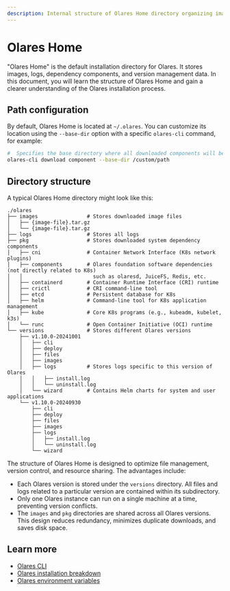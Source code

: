 ```yaml
---
description: Internal structure of Olares Home directory organizing images, logs, dependencies and version management. Details about the default installation directory architecture.
---
```

# Olares Home

"Olares Home" is the default installation directory for Olares. It stores images, logs, dependency components, and version management data. In this document, you will learn the structure of Olares Home and gain a clearer understanding of the Olares installation process.

## Path configuration

By default, Olares Home is located at `~/.olares`. You can customize its location using the `--base-dir` option with a specific `olares-cli` command, for example:

```bash
#  Specifies the base directory where all downloaded components will be saved
olares-cli download component --base-dir /custom/path
```

## Directory structure

A typical Olares Home directory might look like this:

```
./olares
├── images                # Stores downloaded image files
│   ├── {image-file}.tar.gz
│   └── {image-file}.tar.gz
├── logs                  # Stores all logs
├── pkg                   # Stores downloaded system dependency components
│   ├── cni               # Container Network Interface (K8s network plugins)
│   ├── components        # Olares foundation software dependencies (not directly related to K8s)
│   │                       such as olaresd, JuiceFS, Redis, etc.
│   ├── containerd        # Container Runtime Interface (CRI) runtime
│   ├── crictl            # CRI command-line tool
│   ├── etcd              # Persistent database for K8s
│   ├── helm              # Command-line tool for K8s application management
│   ├── kube              # Core K8s programs (e.g., kubeadm, kubelet, k3s)
│   └── runc              # Open Container Initiative (OCI) runtime
└── versions              # Stores different Olares versions
    ├── v1.10.0-20241001
    │   ├── cli
    │   ├── deploy
    │   ├── files
    │   ├── images
    │   ├── logs          # Stores logs specific to this version of Olares
    │   │   ├── install.log
    │   │   └── uninstall.log
    │   └── wizard        # Contains Helm charts for system and user applications
    └── v1.10.0-20240930
        ├── cli
        ├── deploy
        ├── files
        ├── images
        ├── logs
        │   ├── install.log
        │   └── uninstall.log
        └── wizard
```

The structure of Olares Home is designed to optimize file management, version control, and resource sharing. The advantages include:
- Each Olares version is stored under the `versions` directory. All files and logs related to a particular version are contained within its subdirectory.
- Only one Olares instance can run on a single machine at a time, preventing version conflicts.
- The `images` and `pkg` directories are shared across all Olares versions. This design reduces redundancy, minimizes duplicate downloads, and saves disk space.

## Learn more
- [Olares CLI](cli/olares-cli.md)
- [Olares installation breakdown](installation-process.md)
- [Olares environment variables](environment-variables.md)
